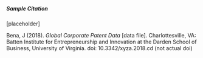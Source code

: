 
##### Sample Citation

[placeholder]

Bena, J (2018). <em> Global Corporate Patent Data</em> [data file]. Charlottesville, VA: Batten Institute for Entrepreneurship and Innovation at the Darden School of Business, University of Virginia. doi: 10.3342/xyza.2018.cd (not actual doi)

